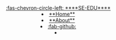 <header>
<navbar placement="top" type="dark">
<a slot="brand" href="https://se-education.org" title="SE-EDU" class="navbar-brand"><md>:fas-chevron-circle-left: ****SE-EDU****</md></a>
  <li><a href="{{baseUrl}}/index.html" class="nav-link"><md>**Home**</md></a></li>
  <li><a href="{{baseUrl}}/about/acknowledgements.html" class="nav-link"><md>**About**</md></a></li>
  <li><a href="https://github.com/se-edu/se-book" class="nav-link"><md>:fab-github:</md></a></li>
  <li slot="right" class="nav-link">
    <form class="navbar-form">
      <searchbar placeholder="Search" algolia menu-align-right></searchbar>
    </form>
  </li>
</navbar>
</header>